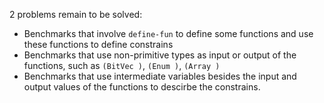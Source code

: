 2 problems remain to be solved:

- Benchmarks that involve `define-fun` to define some functions and use these functions to define constrains
- Benchmarks that use non-primitive types as input or output of the functions, such as `(BitVec )`, `(Enum )`, `(Array )`
- Benchmarks that use intermediate variables besides the input and output values of the functions to descirbe the constrains.
